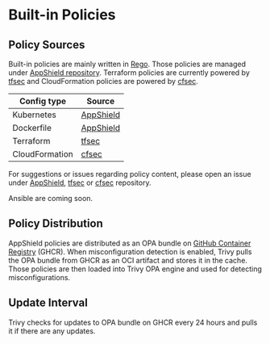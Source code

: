 # Built-in Policies

## Policy Sources

Built-in policies are mainly written in [Rego][rego].
Those policies are managed under [AppShield repository][appshield].
Terraform policies are currently powered by [tfsec][tfsec] and CloudFormation policies are powered by [cfsec][cfsec].

| Config type    | Source                        |
| ---------------| ----------------------------- |
| Kubernetes     | [AppShield][kubernetes]       |
| Dockerfile     | [AppShield][docker]           |
| Terraform      | [tfsec][tfsec-checks]         |
| CloudFormation | [cfsec][cfsec-checks]         |

For suggestions or issues regarding policy content, please open an issue under [AppShield][appshield], [tfsec][tfsec] or [cfsec][cfsec] repository.

Ansible are coming soon.

## Policy Distribution
AppShield policies are distributed as an OPA bundle on [GitHub Container Registry][ghcr] (GHCR).
When misconfiguration detection is enabled, Trivy pulls the OPA bundle from GHCR as an OCI artifact and stores it in the cache.
Those policies are then loaded into Trivy OPA engine and used for detecting misconfigurations.

## Update Interval
Trivy checks for updates to OPA bundle on GHCR every 24 hours and pulls it if there are any updates.

[rego]: https://www.openpolicyagent.org/docs/latest/policy-language/
[appshield]: https://github.com/aquasecurity/appshield
[kubernetes]: https://github.com/aquasecurity/appshield/tree/master/kubernetes
[docker]: https://github.com/aquasecurity/appshield/tree/master/docker
[tfsec-checks]: https://tfsec.dev/
[tfsec]: https://github.com/aquasecurity/tfsec
[cfsec-checks]: https://cfsec.dev/
[cfsec]: https://github.com/aquasecurity/cfsec
[ghcr]: https://github.com/aquasecurity/appshield/pkgs/container/appshield

[dockerfile-bestpractice]: https://docs.docker.com/develop/develop-images/dockerfile_best-practices/
[pss]: https://kubernetes.io/docs/concepts/security/pod-security-standards/
[azure]: https://docs.microsoft.com/en-us/azure/security/fundamentals/network-best-practices
[kics]: https://github.com/Checkmarx/kics/
